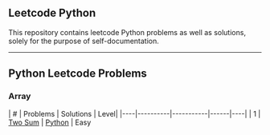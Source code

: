 ## Leetcode Python 
This repository contains leetcode Python problems as well as solutions, solely for the purpose of self-documentation.

---

## Python Leetcode Problems

### Array

| \# | Problems | Solutions | Level|
|----|----------|-----------|------|----|
| 1 | [Two Sum](https://leetcode.com/problems/two-sum/) | [Python](./Array/1%20Two%20Sum.py) | Easy 

